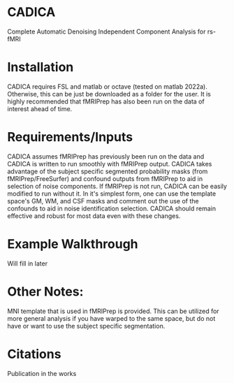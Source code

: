 # CADICA
Complete Automatic Denoising Independent Component Analysis for rs-fMRI

# Installation
CADICA requires FSL and matlab or octave (tested on matlab 2022a). Otherwise, this can be just be downloaded as a folder for the user. It is highly recommended that fMRIPrep has also been run on the data of interest ahead of time.

# Requirements/Inputs
CADICA assumes fMRIPrep has previously been run on the data and CADICA is written to run smoothly with fMRIPrep output. CADICA takes advantage of the subject specific segmented probability masks (from fMRIPrep/FreeSurfer) and confound outputs from fMRIPrep to aid in selection of noise components. If fMRIPrep is not run, CADICA can be easily modified to run without it. In it's simplest form, one can use the template space's GM, WM, and CSF masks and comment out the use of the confounds to aid in noise identification selection. CADICA should remain effective and robust for most data even with these changes.

# Example Walkthrough
Will fill in later

# Other Notes:
MNI template that is used in fMRIPrep is provided. This can be utilized for more general analysis if you have warped to the same space, but do not have or want to use the subject specific segmentation.

# Citations
Publication in the works

